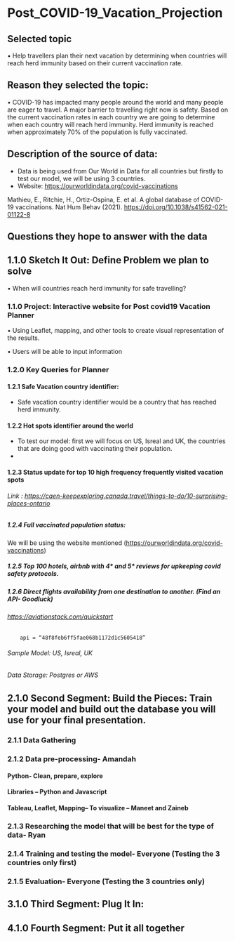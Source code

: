 # Post_COVID-19_Vacation_Projection 

## Selected topic

•	Help travellers plan their next vacation by determining when countries will reach herd immunity based on their current vaccination rate. 

## Reason they selected the topic: 

•	COVID-19 has impacted many people around the world and many people are eager to travel. A major barrier to travelling right now is safety. Based on the current vaccination rates in each country we are going to determine when each country will reach herd immunity. Herd immunity is reached when approximately 70% of the population is fully vaccinated. 

## Description of the source of data: 

- Data is being used from Our World in Data for all countries but firstly to test our model, we will be using 3 countries. 
- Website: https://ourworldindata.org/covid-vaccinations

Mathieu, E., Ritchie, H., Ortiz-Ospina, E. et al. A global database of COVID-19 vaccinations. Nat Hum Behav (2021). https://doi.org/10.1038/s41562-021-01122-8

## Questions they hope to answer with the data

## 1.1.0 Sketch It Out: Define Problem we plan to solve 
•	When will countries reach herd immunity for safe travelling? 

### 1.1.0 Project: Interactive website for Post covid19 Vacation Planner

•	Using Leaflet, mapping, and other tools to create visual representation of the results. 

•	Users will be able to input information

### 1.2.0 Key Queries for Planner 
#### 1.2.1 Safe Vacation country identifier: 

-	Safe vacation country identifier would be a country that has reached herd immunity. 

#### 1.2.2 Hot spots identifier around the world

-	To test our model: first we will focus on US, Isreal and UK, the countries that are doing good with vaccinating their population. 
-	
#### 1.2.3 Status update for top 10 high frequency frequently visited vacation spots

###### Link : https://caen-keepexploring.canada.travel/things-to-do/10-surprising-places-ontario

##### 1.2.4 Full vaccinated population status: 

We will be using the website mentioned (https://ourworldindata.org/covid-vaccinations) 

##### 1.2.5 Top 100 hotels, airbnb with 4* and 5* reviews for upkeeping covid safety protocols.

##### 1.2.6 Direct flights availability from one destination to another. (Find an API- Goodluck)
###### https://aviationstack.com/quickstart
        api = “48f8feb6ff5fae068b1172d1c5605418”

###### Sample Model: US, Isreal, UK 

###### Data Storage: Postgres or AWS 

## 2.1.0 Second Segment: Build the Pieces: Train your model and build out the database you will use for your final presentation.

### 2.1.1 Data Gathering 
### 2.1.2 Data pre-processing- Amandah
#### Python- Clean, prepare, explore
#### Libraries – Python and Javascript 
#### Tableau, Leaflet, Mapping– To visualize – Maneet and Zaineb 
### 2.1.3 Researching the model that will be best for the type of data- Ryan
### 2.1.4 Training and testing the model- Everyone (Testing the 3 countries only first)
### 2.1.5 Evaluation- Everyone (Testing the 3 countries only) 

## 3.1.0 Third Segment: Plug It In: 
## 4.1.0 Fourth Segment: Put it all together

